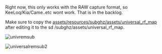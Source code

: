 Right now, this only works with the RAW capture format, so KeeLoq/Kia/Came..etc wont work. That is in the backlog.

Make sure to copy the [assets/resources/subghz/assets/universal_rf_map](/assets/resources/subghz/assets/universal_rf_map) after editing it to the sd /subghz/assets/universal_rf_map.

![univremsub](https://user-images.githubusercontent.com/164560/168415447-2c791bea-404d-4a97-8b07-314aa612a702.png)

![universalremsub2](https://user-images.githubusercontent.com/164560/168415449-ae5a577e-28a0-4e03-8f3d-abc009139645.png)
